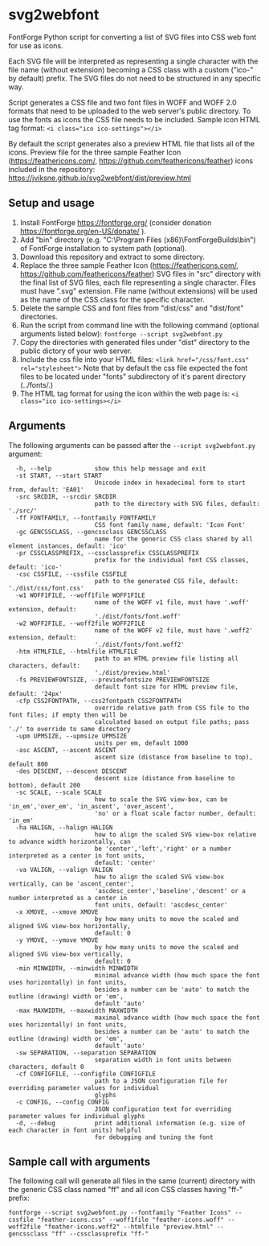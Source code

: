 # svg2webfont

FontForge Python script for converting a list of SVG files into CSS web font for use as icons.

Each SVG file will be interpreted as representing a single character with the file name (without extension) becoming a CSS class with a custom ("ico-" by default) prefix. The SVG files do not need to be structured in any specific way.

Script generates a CSS file and two font files in WOFF and WOFF 2.0 formats that need to be uploaded to the web server's public directory. To use the fonts as icons the CSS file needs to be included. Sample icon HTML tag format:
`<i class="ico ico-settings"></i>`

By default the script generates also a preview HTML file that lists all of the icons. Preview file for the three sample Feather Icon (https://feathericons.com/, https://github.com/feathericons/feather) icons included in the repository: https://jviksne.github.io/svg2webfont/dist/preview.html

## Setup and usage

1. Install FontForge https://fontforge.org/ (consider donation https://fontforge.org/en-US/donate/ ).
2. Add "bin" directory (e.g. "C:\Program Files (x86)\FontForgeBuilds\bin") of FontForge installation to system path (optional).
3. Download this repository and extract to some directory.
4. Replace the three sample Feather Icon (https://feathericons.com/, https://github.com/feathericons/feather) SVG files in "src" directory with the final list of SVG files, each file representing a single character. Files must have ".svg" extension. File name (without extensions) will be used as the name of the CSS class for the specific character.
5. Delete the sample CSS and font files from "dist/css" and "dist/font" directories.
6. Run the script from command line with the following command (optional arguments listed below):
`fontforge --script svg2webfont.py`
7. Copy the directories with generated files under "dist" directory to the public dictory of your web server.
8. Include the css file into your HTML files:
`<link href="/css/font.css" rel="stylesheet">`
Note that by default the css file expected the font files to be located under "fonts" subdirectory of it's parent directory (../fonts/.)
9. The HTML tag format for using the icon within the web page is:
 `<i class="ico ico-settings></i>`

## Arguments

The following arguments can be passed after the `--script svg2webfont.py` argument:

```
  -h, --help            show this help message and exit
  -st START, --start START
                        Unicode index in hexadecimal form to start from, default: 'EA01'
  -src SRCDIR, --srcdir SRCDIR
                        path to the directory with SVG files, default: './src/'
  -ff FONTFAMILY, --fontfamily FONTFAMILY
                        CSS font family name, default: 'Icon Font'
  -gc GENCSSCLASS, --gencssclass GENCSSCLASS
                        name for the generic CSS class shared by all element instances, default: 'ico'
  -pr CSSCLASSPREFIX, --cssclassprefix CSSCLASSPREFIX
                        prefix for the individual font CSS classes, default: 'ico-'
  -csc CSSFILE, --cssfile CSSFILE
                        path to the generated CSS file, default: './dist/css/font.css'
  -w1 WOFF1FILE, --woff1file WOFF1FILE
                        name of the WOFF v1 file, must have '.woff' extension, default:
                        './dist/fonts/font.woff'
  -w2 WOFF2FILE, --woff2file WOFF2FILE
                        name of the WOFF v2 file, must have '.woff2' extension, default:
                        './dist/fonts/font.woff2'
  -htm HTMLFILE, --htmlfile HTMLFILE
                        path to an HTML preview file listing all characters, default:
                        './dist/preview.html'
  -fs PREVIEWFONTSIZE, --previewfontsize PREVIEWFONTSIZE
                        default font size for HTML preview file, default: '24px'
  -cfp CSS2FONTPATH, --css2fontpath CSS2FONTPATH
                        override relative path from CSS file to the font files; if empty then will be
                        calculated based on output file paths; pass './' to override to same directory
  -upm UPMSIZE, --upmsize UPMSIZE
                        units per em, default 1000
  -asc ASCENT, --ascent ASCENT
                        ascent size (distance from baseline to top), default 800
  -des DESCENT, --descent DESCENT
                        descent size (distance from baseline to bottom), default 200
  -sc SCALE, --scale SCALE
                        how to scale the SVG view-box, can be 'in_em','over_em', 'in_ascent', 'over_ascent',
                        'no' or a float scale factor number, default: 'in_em'
  -ha HALIGN, --halign HALIGN
                        how to align the scaled SVG view-box relative to advance width horizontally, can
                        be 'center','left','right' or a number interpreted as a center in font units,
                        default: 'center'
  -va VALIGN, --valign VALIGN
                        how to align the scaled SVG view-box vertically, can be 'ascent_center',
                        'ascdesc_center','baseline','descent' or a number interpreted as a center in
                        font units, default: 'ascdesc_center'
  -x XMOVE, --xmove XMOVE
                        by how many units to move the scaled and aligned SVG view-box horizontally,
                        default: 0
  -y YMOVE, --ymove YMOVE
                        by how many units to move the scaled and aligned SVG view-box vertically,
                        default: 0
  -min MINWIDTH, --minwidth MINWIDTH
                        minimal advance width (how much space the font uses horizontally) in font units,
                        besides a number can be 'auto' to match the outline (drawing) width or 'em',
                        default 'auto'
  -max MAXWIDTH, --maxwidth MAXWIDTH
                        maximal advance width (how much space the font uses horizontally) in font units,
                        besides a number can be 'auto' to match the outline (drawing) width or 'em',
                        default 'auto'
  -sw SEPARATION, --separation SEPARATION
                        separation width in font units between characters, default 0
  -cf CONFIGFILE, --configfile CONFIGFILE
                        path to a JSON configuration file for overriding parameter values for individual
                        glyphs
  -c CONFIG, --config CONFIG
                        JSON configuration text for overriding parameter values for individual glyphs
  -d, --debug           print additional information (e.g. size of each character in font units) helpful
                        for debugging and tuning the font
```

## Sample call with arguments

The following call will generate all files in the same (current) directory with the generic CSS class named "ff" and all icon CSS classes having "ff-" prefix:

```
fontforge --script svg2webfont.py --fontfamily "Feather Icons" --cssfile "feather-icons.css" --woff1file "feather-icons.woff" --woff2file "feather-icons.woff2" --htmlfile "preview.html" --gencssclass "ff" --cssclassprefix "ff-"
```
